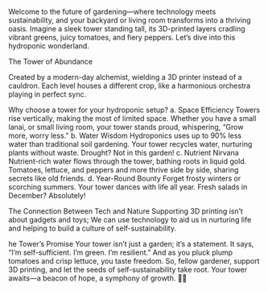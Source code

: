 Welcome to the future of gardening—where technology meets sustainability, and your backyard or living room transforms into a thriving oasis. 
Imagine a sleek tower standing tall, its 3D-printed layers cradling vibrant greens, juicy tomatoes, and fiery peppers. Let’s dive into this hydroponic wonderland.

The Tower of Abundance

Created by a modern-day alchemist, wielding a 3D printer instead of a cauldron. Each level houses a different crop, like a harmonious orchestra playing in perfect sync.

Why choose a tower for your hydroponic setup?
a. Space Efficiency
Towers rise vertically, making the most of limited space. Whether you have a small lanai, or small living room, your tower stands proud, whispering, “Grow more, worry less.”
b. Water Wisdom
Hydroponics uses up to 90% less water than traditional soil gardening. Your tower recycles water, nurturing plants without waste. Drought? Not in this garden!
c. Nutrient Nirvana
Nutrient-rich water flows through the tower, bathing roots in liquid gold. Tomatoes, lettuce, and peppers and more thrive side by side, sharing secrets like old friends.
d. Year-Round Bounty
Forget frosty winters or scorching summers. Your tower dances with life all year. Fresh salads in December? Absolutely!

The Connection Between Tech and Nature
Supporting 3D printing isn’t about gadgets and toys; We can use technology to aid us in nurturing life and helping to build a culture of self-sustainability. 

he Tower’s Promise
Your tower isn’t just a garden; it’s a statement. It says, “I’m self-sufficient. I’m green. I’m resilient.” And as you pluck plump tomatoes and crisp lettuce, you taste freedom.
So, fellow gardener, support 3D printing, and let the seeds of self-sustainability take root. Your tower awaits—a beacon of hope, a symphony of growth. 🌿🌟
